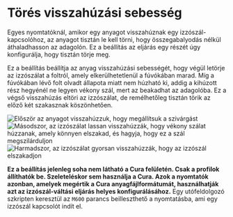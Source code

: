 # Törés visszahúzási sebesség

Egyes nyomtatóknál, amikor egy anyagot visszahúznak egy izzószál-kapcsolóhoz, az anyagot tisztán le kell törni, hogy összegabalyodás nélkül áthaladhasson az adagolón. Ez a beállítás az eljárás egy részét úgy konfigurálja, hogy tisztán törje meg.

Ez a beállítás beállítja az anyag visszahúzási sebességét, hogy végül letörje az izzószálat a foltról, amely elkerülhetetlenül a fúvókában marad. Míg a fúvókában lévő folt olvadt állapota miatt nem húzható ki, addig a kihúzott rész hegyénél ne legyen vékony szál, mert az beakadhat az adagolóba. Ez a végső visszahúzás eltöri az izzószálat, de remélhetőleg tisztán törik az előző két szakasznak köszönhetően.

![Először az anyagot visszahúzzuk, hogy megállítsuk a szivárgást](../images/filament_switch_anti_ooze.svg)![Másodszor, az izzószálat lassan visszahúzzák, hogy vékony szálat húzzanak, amely könnyen elszakad, és hagyja, hogy ez a szál megszilárduljon](../images/filament_switch_break_preparation.svg)![Harmadszor, az izzószálat gyorsan visszahúzzák, hogy az izzószál elszakadjon](../images/filament_switch_break.svg)

**Ez a beállítás jelenleg soha nem látható a Cura felületén. Csak a profilok állíthatók be. Szeleteléskor sem használja a Cura. Azok a nyomtatók azonban, amelyek megértik a Cura anyagfájlformátumát, használhatják azt az izzószál-váltási eljárás helyes konfigurálásához.** Egy utófeldolgozó szkripten keresztül az `M600` parancs beilleszthető a nyomtatásba, ami egy izzószál kapcsolót indít el.
